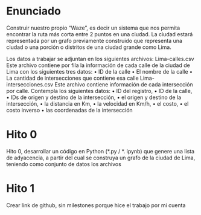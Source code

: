 # Enunciado

Construir nuestro propio “Waze”, es decir un sistema que nos permita encontrar la ruta más
corta entre 2 puntos en una ciudad. La ciudad estará representada por un grafo previamente
construido que representa una ciudad o una porción o distritos de una ciudad grande como Lima.

Los datos a trabajar se adjuntan en los siguientes archivos:
Lima-calles.csv Este archivo contiene por fila la información de cada calle de la ciudad de Lima con
los siguientes tres datos:
• ID de la calle
• El nombre de la calle
• La cantidad de intersecciones que contiene esa calle
Lima-intersecciones.csv Este archivo contiene información de cada intersección por calle.
Contempla los siguientes datos:
• ID del registro,
• ID de la calle,
• IDs de origen y destino de la intersección,
• el origen y destino de la intersección,
• la distancia en Km,
• la velocidad en Km/h,
• el costo,
• el costo inverso
• las coordenadas de la intersección

# Hito 0

Hito 0, desarrollar un código en Python (*.py / *. ipynb) que genere una lista de adyacencia,
a partir del cual se construya un grafo de la ciudad de Lima, teniendo como conjunto de
datos los archivos


# Hito 1

Crear link de github, sin milestones porque hice el trabajo por mi cuenta

